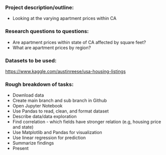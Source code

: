 ### Project description/outline: 
* Looking at the varying apartment prices within CA

### Research questions to questions:
* Are apartment prices within state of CA affected by square feet?
* What are apartment prices by region?

### Datasets to be used:
https://www.kaggle.com/austinreese/usa-housing-listings 

### Rough breakdown of tasks:
* Download data
* Create main branch and sub branch in Github
* Open Jupyter Notebook
* Use Pandas to read, clean, and format dataset
* Describe data/data exploration 
* Find correlation - which fields have stronger relation (e.g, housing price and state)
* Use Matplotlib and Pandas for visualization
* Use linear regression for prediction
* Summarize findings
* Present 
